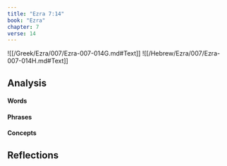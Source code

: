 ```yaml
---
title: "Ezra 7:14"
book: "Ezra"
chapter: 7
verse: 14
---
```

![[/Greek/Ezra/007/Ezra-007-014G.md#Text]]
![[/Hebrew/Ezra/007/Ezra-007-014H.md#Text]]

## Analysis

#### Words

#### Phrases

#### Concepts

## Reflections
